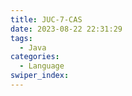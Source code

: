 ```yaml
---
title: JUC-7-CAS
date: 2023-08-22 22:31:29
tags: 
  - Java
categories: 
  - Language
swiper_index: 
---
```

